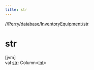 ```yaml
---
title: str
---
```

//[Perry](../../../index.html)/[database](../index.html)/[InventoryEquipment](index.html)/[str](str.html)



# str



[jvm]\
val [str](str.html): Column<[Int](https://kotlinlang.org/api/latest/jvm/stdlib/kotlin/-int/index.html)>




